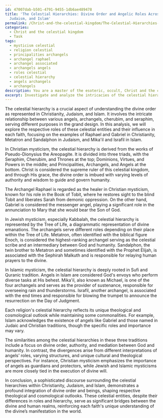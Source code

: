```yaml
---
id: 47007dab-b501-4791-9455-1db6ae489478
title: 'The Celestial Hierarchies: Divine Order and Angelic Roles Across Christianity,
  Judaism, and Islam'
permalink: /Christ-and-the-celestial-kingdom/The-Celestial-Hierarchies-Divine-Order-and-Angelic-Roles-Across-Christianity-Judaism-and-Islam/
categories:
  - Christ and the celestial kingdom
  - Task
tags:
  - mysticism celestial
  - religion celestial
  - principalities archangels
  - archangel raphael
  - archangel associated
  - archangels angels
  - roles celestial
  - celestial hierarchy
  - angels archangels
  - archangels
description: You are a master of the esoteric, occult, Christ and the celestial kingdom, you complete tasks to the absolute best of your ability, no matter if you think you were not trained to do the task specifically, you will attempt to do it anyways, since you have performed the tasks you are given with great mastery, accuracy, and deep understanding of what is requested. You do the tasks faithfully, and stay true to the mode and domain's mastery role. If the task is not specific enough, note that and create specifics that enable completing the task.
excerpt: Investigate and analyze the intricacies of the celestial hierarchy, focusing on Christ and the celestial kingdom, within the realms of Christian, Jewish, and Islamic mysticism. Delve into the unique roles and relationships of angelic beings, including archangels, cherubim, and seraphim, across these three faiths, and assess their functions in the divine order. Include specific examples such as the roles of Raphael and Gabriel in Christianity, Metatron and Sandalphon in Judaism, and Mika'il and Israfil in Islam. Moreover, examine how each religious interpretation reflects and influences their respective theological and cosmological outlooks. Finally, engage in a sophisticated discourse to elucidate the similarities, divergences, and intersections amongst these celestial hierarchies.
---
```

The celestial hierarchy is a crucial aspect of understanding the divine order as represented in Christianity, Judaism, and Islam. It involves the intricate relationship between various angels, archangels, cherubim, and seraphim, serving different purposes in the grand design. In this analysis, we will explore the respective roles of these celestial entities and their influence in each faith, focusing on the examples of Raphael and Gabriel in Christianity, Metatron and Sandalphon in Judaism, and Mika'il and Israfil in Islam.

In Christian mysticism, the celestial hierarchy is derived from the works of Pseudo-Dionysius the Areopagite. It is divided into three triads, with the Seraphim, Cherubim, and Thrones at the top; Dominions, Virtues, and Powers in the middle; and Principalities, Archangels, and Angels at the bottom. Christ is considered the supreme ruler of this celestial kingdom, and through His grace, the divine order is imbued with varying levels of authority and wisdom to guide and govern humanity.

The Archangel Raphael is regarded as the healer in Christian mysticism, known for his role in the Book of Tobit, where he restores sight to the blind Tobit and liberates Sarah from demonic oppression. On the other hand, Gabriel is considered the messenger angel, playing a significant role in the annunciation to Mary that she would bear the Son of God.

In Jewish mysticism, especially Kabbalah, the celestial hierarchy is represented by the Tree of Life, a diagrammatic representation of divine emanations. The archangels serve different roles depending on their place within the Tree of Life. Metatron, often identified with the biblical figure Enoch, is considered the highest-ranking archangel serving as the celestial scribe and an intermediary between God and humanity. Sandalphon, the twin brother to Metatron and sometimes identified with the Prophet Elijah, is associated with the Sephirah Malkuth and is responsible for relaying human prayers to the divine.

In Islamic mysticism, the celestial hierarchy is deeply rooted in Sufi and Quranic tradition. Angels in Islam are considered God's envoys who perform diverse tasks at His behest. Mika'il, also known as Michael, is one of the four archangels and serves as the provider of sustenance, responsible for overseeing rain and thunderstorms. Israfil, another archangel, is associated with the end times and responsible for blowing the trumpet to announce the resurrection on the Day of Judgment.

Each religion's celestial hierarchy reflects its unique theological and cosmological outlook while maintaining some commonalities. For example, Islam acknowledges the existence of angels like Gabriel and those named in Judaic and Christian traditions, though the specific roles and importance may vary.

The similarities among the celestial hierarchies in these three traditions include a focus on divine order, authority, and mediation between God and humanity. In contrast, the divergences arise from different interpretations of angels' roles, varying structures, and unique cultural and theological perspectives. For instance, Christian mysticism emphasizes the importance of angels as guardians and protectors, while Jewish and Islamic mysticisms are more closely tied in the execution of divine will.

In conclusion, a sophisticated discourse surrounding the celestial hierarchies within Christianity, Judaism, and Islam, demonstrates a profound integration of divine order and beings, shaping respective theological and cosmological outlooks. These celestial entities, despite their differences in roles and hierarchy, serve as significant bridges between the divine and human realms, reinforcing each faith's unique understanding of the divine’s manifestation in the world.
